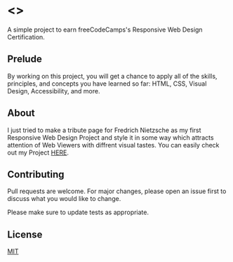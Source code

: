 # <<A Tribute Page>>
A simple project to earn freeCodeCamps's Responsive Web Design Certification.
  
  ## Prelude
  By working on this project, you will get a chance to apply all of the skills, principles, and concepts you have learned so far: HTML, CSS, Visual Design, Accessibility, and more.

## About
  I just tried to make a tribute page for Fredrich Nietzsche as my first Responsive Web Design Project and style it in some way which attracts attention of 
  Web Viewers with diffrent visual tastes.
  You can easily check out my Project [HERE](https://codepen.io/Mobiwn/pen/NWpMxLO).
  

## Contributing
Pull requests are welcome. For major changes, please open an issue first to discuss what you would like to change.
  
Please make sure to update tests as appropriate.

  
## License
[MIT](https://choosealicense.com/licenses/mit/)  
